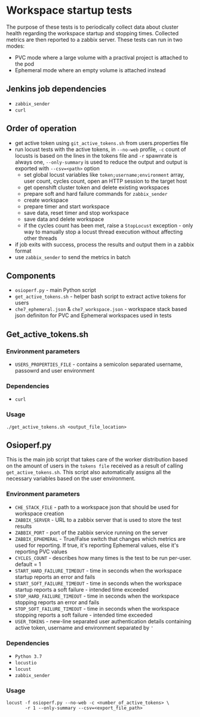 # Workspace startup tests

The purpose of these tests is to periodically collect data about cluster health regarding the workspace startup and stopping times.
Collected metrics are then reported to a zabbix server.
These tests can run in two modes:

* PVC mode where a large volume with a practival project is attached to the pod
* Ephemeral mode where an empty volume is attached instead

## Jenkins job dependencies

* `zabbix_sender`
* `curl`

## Order of operation

* get active token using `git_active_tokens.sh` from users.properties file
* run locust tests with the active tokens, in `--no-web` profile, `-c` count of locusts is based on the lines in the tokens file and `-r` spawnrate is always one, `--only-summary` is used to reduce the output and output is exported with `--csv=<path>` option
  * set global locust variables like `token;username;environment` array, user count, cycles count, open an HTTP session to the target host
  * get openshift cluster token and delete existing workspaces
  * prepare soft and hard failure commands for `zabbix_sender`
  * create workspace
  * prepare timer and start workspace
  * save data, reset timer and stop workspace
  * save data and delete workspace
  * if the cycles count has been met, raise a `StopLocust` exception - only way to manually stop a locust thread execution without affecting other threads
* if job exits with success, process the results and output them in a zabbix format
* use `zabbix_sender` to send the metrics in batch

## Components

* `osioperf.py` - main Python script
* `get_active_tokens.sh` - helper bash script to extract active tokens for users
* `che7_ephemeral.json` & `che7_workspace.json` - workspace stack based json definiton for PVC and Ephemeral workspaces used in tests

## Get_active_tokens.sh

### Environment parameters

* `USERS_PROPERTIES_FILE` - contains a semicolon separated username, passowrd and user environment

### Dependencies

* `curl`

### Usage

`./get_active_tokens.sh <output_file_location>`

## Osioperf.py

This is the main job script that takes care of the worker distribution based on the amount of users in the `tokens file` received as a result of calling `get_active_tokens.sh`.
This script also automatically assigns all the necessary variables based on the user environment.

### Environment parameters

* `CHE_STACK_FILE` - path to a workspace json that should be used for workspace creation
* `ZABBIX_SERVER` - URL to a zabbix server that is used to store the test results
* `ZABBIX_PORT` - port of the zabbix service running on the server
* `ZABBIX_EPHEMERAL` - True/False switch that changes which metrics are used for reporting. If true, it's reporting Ephemeral values, else it's reporting PVC values
* `CYCLES_COUNT` - describes how many times is the test to be run per-user. default = 1
* `START_HARD_FAILURE_TIMEOUT` - time in seconds when the workspace startup reports an error and fails
* `START_SOFT_FAILURE_TIMEOUT` - time in seconds when the workspace startup reports a soft failure - intended time exceeded
* `STOP_HARD_FAILURE_TIMEOUT` - time in seconds when the workspace stopping reports an error and fails
* `STOP_SOFT_FAILURE_TIMEOUT` - time in seconds when the workspace stopping reports a soft failure - intended time exceeded
* `USER_TOKENS` - new-line separated user authentication details containing active token, username and environment separated by `'`

### Dependencies

* `Python 3.7`
* `locustio`
* `locust`
* `zabbix_sender`

### Usage

```
locust -f osioperf.py --no-web -c <number_of_active_tokens> \
       -r 1 --only-summary --csv=<export_file_path>
```
